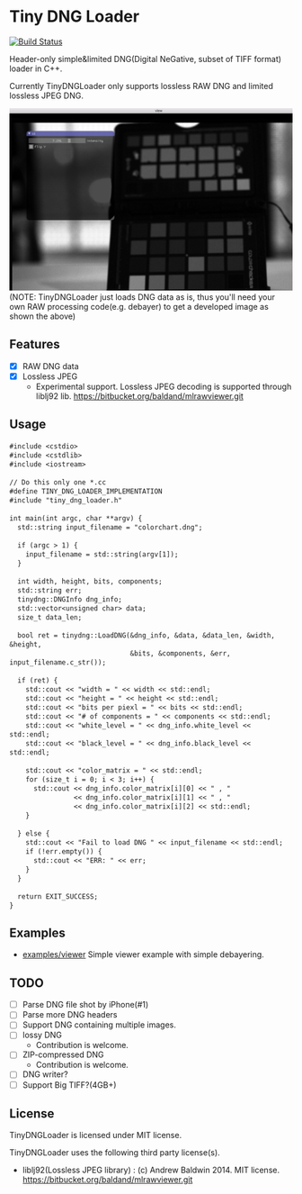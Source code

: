 # Tiny DNG Loader

[![Build Status](https://travis-ci.org/syoyo/tinydngloader.svg?branch=master)](https://travis-ci.org/syoyo/tinydngloader)

Header-only simple&limited DNG(Digital NeGative, subset of TIFF format) loader in C++.

Currently TinyDNGLoader only supports lossless RAW DNG and limited lossless JPEG DNG.

![](images/tinydngloader_viewer.png)
(NOTE: TinyDNGLoader just loads DNG data as is, thus you'll need your own RAW processing code(e.g. debayer) to get a developed image as shown the above)

## Features

* [x] RAW DNG data
* [x] Lossless JPEG
  * Experimental support. Lossless JPEG decoding is supported through liblj92 lib. https://bitbucket.org/baldand/mlrawviewer.git

## Usage

```
#include <cstdio>
#include <cstdlib>
#include <iostream>

// Do this only one *.cc
#define TINY_DNG_LOADER_IMPLEMENTATION
#include "tiny_dng_loader.h"

int main(int argc, char **argv) {
  std::string input_filename = "colorchart.dng";

  if (argc > 1) {
    input_filename = std::string(argv[1]);
  }

  int width, height, bits, components;
  std::string err;
  tinydng::DNGInfo dng_info;
  std::vector<unsigned char> data;
  size_t data_len;

  bool ret = tinydng::LoadDNG(&dng_info, &data, &data_len, &width, &height,
                              &bits, &components, &err, input_filename.c_str());

  if (ret) {
    std::cout << "width = " << width << std::endl;
    std::cout << "height = " << height << std::endl;
    std::cout << "bits per piexl = " << bits << std::endl;
    std::cout << "# of components = " << components << std::endl;
    std::cout << "white_level = " << dng_info.white_level << std::endl;
    std::cout << "black_level = " << dng_info.black_level << std::endl;

    std::cout << "color_matrix = " << std::endl;
    for (size_t i = 0; i < 3; i++) {
      std::cout << dng_info.color_matrix[i][0] << " , "
                << dng_info.color_matrix[i][1] << " , "
                << dng_info.color_matrix[i][2] << std::endl;
    }

  } else {
    std::cout << "Fail to load DNG " << input_filename << std::endl;
    if (!err.empty()) {
      std::cout << "ERR: " << err;
    }
  }

  return EXIT_SUCCESS;
}

```

## Examples

* [examples/viewer](examples/viewer) Simple viewer example with simple debayering.


## TODO

* [ ] Parse DNG file shot by iPhone(#1)
* [ ] Parse more DNG headers
* [ ] Support DNG containing multiple images.
* [ ] lossy DNG
  * Contribution is welcome.
* [ ] ZIP-compressed DNG
  * Contribution is welcome.
* [ ] DNG writer?
* [ ] Support Big TIFF?(4GB+)

## License

TinyDNGLoader is licensed under MIT license.

TinyDNGLoader uses the following third party license(s).

* liblj92(Lossless JPEG library) : (c) Andrew Baldwin 2014. MIT license.  https://bitbucket.org/baldand/mlrawviewer.git

